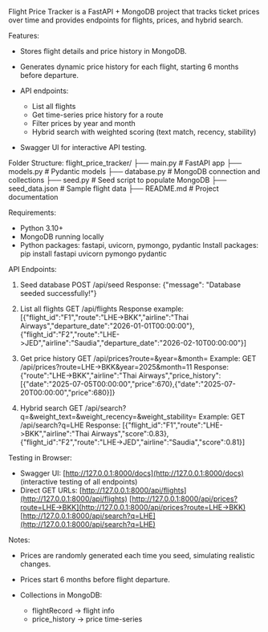 
Flight Price Tracker is a FastAPI + MongoDB project that tracks ticket prices over time and provides endpoints for flights, prices, and hybrid search.

Features:

* Stores flight details and price history in MongoDB.
* Generates dynamic price history for each flight, starting 6 months before departure.
* API endpoints:

  * List all flights
  * Get time-series price history for a route
  * Filter prices by year and month
  * Hybrid search with weighted scoring (text match, recency, stability)
* Swagger UI for interactive API testing.

Folder Structure:
flight_price_tracker/
├── main.py          # FastAPI app
├── models.py        # Pydantic models
├── database.py      # MongoDB connection and collections
├── seed.py          # Seed script to populate MongoDB
├── seed_data.json   # Sample flight data
├── README.md        # Project documentation

Requirements:

* Python 3.10+
* MongoDB running locally
* Python packages: fastapi, uvicorn, pymongo, pydantic
  Install packages:
  pip install fastapi uvicorn pymongo pydantic

API Endpoints:

1. Seed database
   POST /api/seed
   Response: {"message": "Database seeded successfully!"}

2. List all flights
   GET /api/flights
   Response example:
   [{"flight_id":"F1","route":"LHE->BKK","airline":"Thai Airways","departure_date":"2026-01-01T00:00:00"}, {"flight_id":"F2","route":"LHE->JED","airline":"Saudia","departure_date":"2026-02-10T00:00:00"}]

3. Get price history
   GET /api/prices?route=<ROUTE>&year=<YEAR>&month=<MONTH>
   Example: GET /api/prices?route=LHE->BKK&year=2025&month=11
   Response:
   {"route":"LHE->BKK","airline":"Thai Airways","price_history":[{"date":"2025-07-05T00:00:00","price":670},{"date":"2025-07-20T00:00:00","price":680}]}

4. Hybrid search
   GET /api/search?q=<QUERY>&weight_text=<float>&weight_recency=<float>&weight_stability=<float>
   Example: GET /api/search?q=LHE
   Response: [{"flight_id":"F1","route":"LHE->BKK","airline":"Thai Airways","score":0.83},{"flight_id":"F2","route":"LHE->JED","airline":"Saudia","score":0.81}]

Testing in Browser:

* Swagger UI: [http://127.0.0.1:8000/docs](http://127.0.0.1:8000/docs) (interactive testing of all endpoints)
* Direct GET URLs:
  [http://127.0.0.1:8000/api/flights](http://127.0.0.1:8000/api/flights)
  [http://127.0.0.1:8000/api/prices?route=LHE->BKK](http://127.0.0.1:8000/api/prices?route=LHE->BKK)
  [http://127.0.0.1:8000/api/search?q=LHE](http://127.0.0.1:8000/api/search?q=LHE)

Notes:

* Prices are randomly generated each time you seed, simulating realistic changes.
* Prices start 6 months before flight departure.
* Collections in MongoDB:

  * flightRecord → flight info
  * price_history → price time-series
